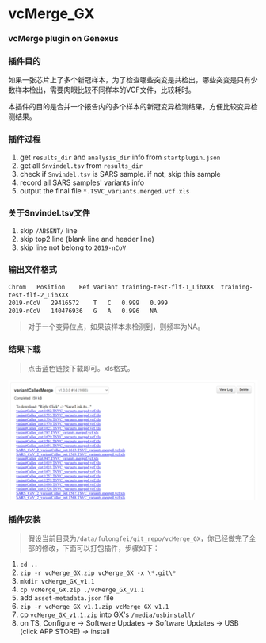 # vcMerge_GX

### vcMerge plugin on Genexus

### 插件目的
如果一张芯片上了多个新冠样本，为了检查哪些突变是共检出，哪些突变是只有少数样本检出，需要肉眼比较不同样本的VCF文件，比较耗时。

本插件的目的是合并一个报告内的多个样本的新冠变异检测结果，方便比较变异检测结果。

### 插件过程
1) get `results_dir` and `analysis_dir` info from `startplugin.json`
2) get all `Snvindel.tsv` from `results_dir`
3) check if `Snvindel.tsv` is SARS sample. if not, skip this sample
4) record all SARS samples' variants info
5) output the final file `*.TSVC_variants.merged.vcf.xls`

### 关于Snvindel.tsv文件
1) skip `/ABSENT/` line
2) skip top2 line (blank line and header line)
3) skip line not belong to `2019-nCoV`

### 输出文件格式
```
Chrom	Position	Ref	Variant	training-test-flf-1_LibXXX	training-test-flf-2_LibXXX
2019-nCoV	29416572	T	C	0.999	0.999
2019-nCoV	140476936	G	A	0.996	NA

```
> 对于一个变异位点，如果该样本未检测到，则频率为NA。



### 结果下载

> 点击蓝色链接下载即可。xls格式。

![variantCallerMerge](https://github.com/Xiaohuaniu0032/vcMerge/blob/main/variantCallerMerge.png)


### 插件安装
> 假设当前目录为`/data/fulongfei/git_repo/vcMerge_GX`，你已经做完了全部的修改，下面可以打包插件，步骤如下：
1. `cd ..`
2. `zip -r vcMerge_GX.zip vcMerge_GX -x \*.git\*`
3. `mkdir vcMerge_GX_v1.1`
4. `cp vcMerge_GX.zip ./vcMerge_GX_v1.1`
5. add `asset-metadata.json` file
6. `zip -r vcMerge_GX_v1.1.zip vcMerge_GX_v1.1`
7. cp `vcMerge_GX_v1.1.zip` into GX's `/media/usbinstall/`
8. on TS, Configure -> Software Updates -> Software Updates -> USB (click APP STORE) -> install
